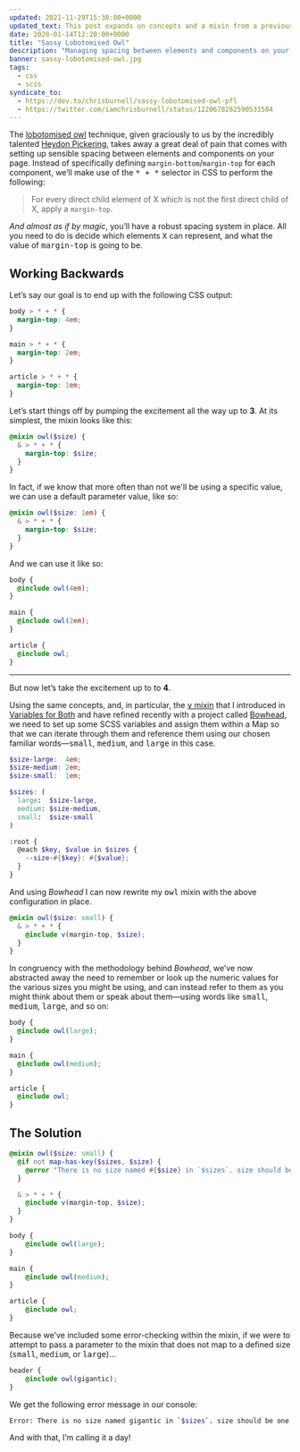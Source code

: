 ```yaml
---
updated: 2021-11-29T15:30:00+0000
updated_text: This post expands on concepts and a mixin from a previous post, <a href="/article/variables-for-both/">Variables for Both</a>, and a more recent project, <a href="/bowhead/">Bowhead</a>, which I recommend you to read if you’re interested in the context around how the <samp>v</samp> mixin is used.<br><br><a href="#the-solution"><em>Skip to the full <samp>owl</samp> mixin solution.</em></a>
date: 2020-01-14T12:20:00+0000
title: "Sassy Lobotomised Owl"
description: "Managing spacing between elements and components on your page can be a tiring task if undertaken manually. This is where the lobotomised owl comes in: a short, simple snippet of CSS that simplifies this whole process for you. In this article I’ll explain how I make use of it in a more dynamic way using a SCSS mixin."
banner: sassy-lobotomised-owl.jpg
tags:
  - css
  - scss
syndicate_to:
  - https://dev.to/chrisburnell/sassy-lobotomised-owl-pfl
  - https://twitter.com/iamchrisburnell/status/1220678282590531584
---
```


The <a href="https://alistapart.com/article/axiomatic-css-and-lobotomized-owls/" rel="external">lobotomised owl</a> technique, given graciously to us by the incredibly talented <a href="https://heydonworks.com" rel="external">Heydon Pickering</a>, takes away a great deal of pain that comes with setting up sensible spacing between elements and components on your page. Instead of specifically defining `margin-bottom`/`margin-top` for each component, we’ll make use of the <samp>* + *</samp> selector in CSS to perform the following:

> For every direct child element of X which is not the first direct child of X, apply a `margin-top`.

*And almost as if by magic*, you’ll have a robust spacing system in place. All you need to do is decide which elements <samp>X</samp> can represent, and what the value of <samp>margin-top</samp> is going to be.

## Working Backwards

Let’s say our goal is to end up with the following CSS output:

```css
body > * + * {
  margin-top: 4em;
}

main > * + * {
  margin-top: 2em;
}

article > * + * {
  margin-top: 1em;
}
```

Let’s start things off by pumping the excitement all the way up to **3**. At its simplest, the mixin looks like this:

```scss
@mixin owl($size) {
  & > * + * {
    margin-top: $size;
  }
}
```

In fact, if we know that more often than not we'll be using a specific value, we can use a default parameter value, like so:

```scss
@mixin owl($size: 1em) {
  & > * + * {
    margin-top: $size;
  }
}
```

And we can use it like so:

```scss
body {
  @include owl(4em);
}

main {
  @include owl(2em);
}

article {
  @include owl;
}
```

--------

But now let’s take the excitement up to to **4**.

Using the same concepts, and, in particular, the <a href="/article/variables-for-both/"><samp>v</samp> mixin</a> that I introduced in [Variables for Both](/article/variables-for-both) and have refined recently with a project called [Bowhead](/bowhead/), we need to set up some SCSS variables and assign them within a Map so that we can iterate through them and reference them using our chosen familiar words—<samp>small</samp>, <samp>medium</samp>, and <samp>large</samp> in this case.

```scss
$size-large:  4em;
$size-medium: 2em;
$size-small:  1em;

$sizes: (
  large:  $size-large,
  medium: $size-medium,
  small:  $size-small
)

:root {
  @each $key, $value in $sizes {
    --size-#{$key}: #{$value};
  }
}
```

And using *Bowhead* I can now rewrite my <samp>owl</samp> mixin with the above configuration in place.

```scss
@mixin owl($size: small) {
  & > * + * {
    @include v(margin-top, $size);
  }
}
```

In congruency with the methodology behind *Bowhead*, we’ve now abstracted away the need to remember or look up the numeric values for the various sizes you might be using, and can instead refer to them as you might think about them or speak about them—using words like <samp>small</samp>, <samp>medium</samp>, <samp>large</samp>, and so on:

```scss
body {
  @include owl(large);
}

main {
  @include owl(medium);
}

article {
  @include owl;
}
```

## The Solution

```scss
@mixin owl($size: small) {
  @if not map-has-key($sizes, $size) {
    @error "There is no size named #{$size} in `$sizes`. size should be one of #{map-keys($sizes)}.";
  }

  & > * + * {
    @include v(margin-top, $size);
  }
}

body {
    @include owl(large);
}

main {
    @include owl(medium);
}

article {
    @include owl;
}
```

Because we’ve included some error-checking within the mixin, if we were to attempt to pass a parameter to the mixin that does not map to a defined size (<samp>small</samp>, <samp>medium</samp>, or <samp>large</samp>)…

```scss
header {
    @include owl(gigantic);
}
```

We get the following error message in our console:

```bash
Error: There is no size named gigantic in `$sizes`. size should be one of small, medium, large.
```

And with that, I’m calling it a day!
